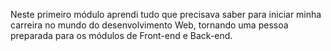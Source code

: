Neste primeiro módulo aprendi tudo que precisava saber para iniciar minha carreira no mundo do desenvolvimento Web, tornando uma pessoa preparada para os módulos de Front-end e Back-end. 
